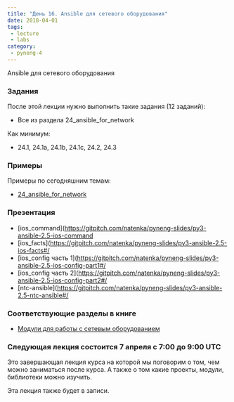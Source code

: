 ```yaml
---
title: "День 16. Ansible для сетевого оборудования"
date: 2018-04-01
tags:
 - lecture
 - labs
category:
 - pyneng-4
---
```


Ansible для сетевого оборудования

### Задания

После этой лекции нужно выполнить такие задания (12 заданий):

* Все из раздела 24_ansible_for_network

Как минимум:

* 24.1, 24.1a, 24.1b, 24.1c, 24.2, 24.3

### Примеры

Примеры по сегодняшним темам:

* [24_ansible_for_network](https://github.com/pyneng/pyneng-online-jan-apr-2018/tree/master/examples/24_ansible_for_network)

### Презентация

* [ios_command](https://gitpitch.com/natenka/pyneng-slides/py3-ansible-2.5-ios-command
* [ios_facts](https://gitpitch.com/natenka/pyneng-slides/py3-ansible-2.5-ios-facts#/
* [ios_config часть 1](https://gitpitch.com/natenka/pyneng-slides/py3-ansible-2.5-ios-config-part1#/
* [ios_config часть 2](https://gitpitch.com/natenka/pyneng-slides/py3-ansible-2.5-ios-config-part2#/
* [ntc-ansible](https://gitpitch.com/natenka/pyneng-slides/py3-ansible-2.5-ntc-ansible#/

### Соответствующие разделы в книге

* [Модули для работы с сетевым оборудованием](https://natenka.gitbooks.io/pyneng/content/book/24_ansible_for_network/)


### Следующая лекция состоится 7 апреля с 7:00 до 9:00 UTC

Это завершающая лекция курса на которой мы поговорим о том, чем можно заниматься после курса.
А также о том какие проекты, модули, библиотеки можно изучить.

Эта лекция также будет в записи.

